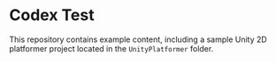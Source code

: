 # Codex Test

This repository contains example content, including a sample Unity 2D platformer project located in the `UnityPlatformer` folder.
